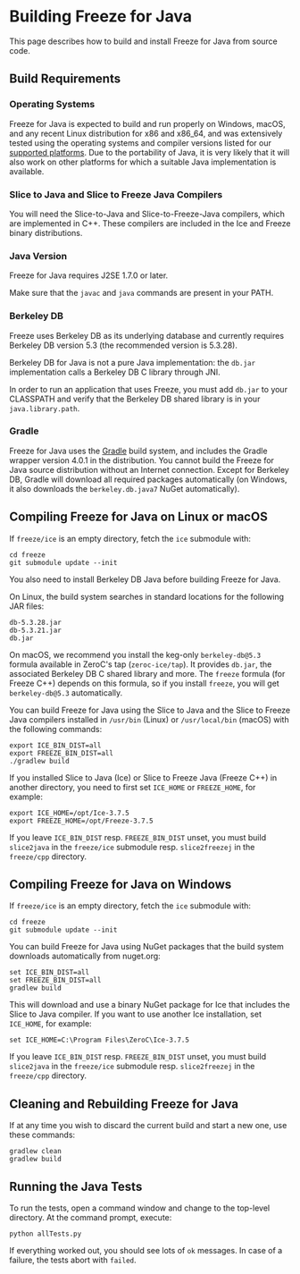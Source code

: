 # Building Freeze for Java

This page describes how to build and install Freeze for Java from source code.

## Build Requirements

### Operating Systems

Freeze for Java is expected to build and run properly on Windows, macOS, and any
recent Linux distribution for x86 and x86_64, and was extensively tested using
the operating systems and compiler versions listed for our [supported
platforms][1]. Due to the portability of Java, it is very likely that it will
also work on other platforms for which a suitable Java implementation is
available.

### Slice to Java and Slice to Freeze Java Compilers

You will need the Slice-to-Java and Slice-to-Freeze-Java compilers, which are
implemented in C++. These compilers are included in the Ice and Freeze binary
distributions.

### Java Version

Freeze for Java requires J2SE 1.7.0 or later.

Make sure that the `javac` and `java` commands are present in your PATH.

### Berkeley DB

Freeze uses Berkeley DB as its underlying database and currently requires
Berkeley DB version 5.3 (the recommended version is 5.3.28).

Berkeley DB for Java is not a pure Java implementation: the `db.jar`
implementation calls a Berkeley DB C library through JNI.

In order to run an application that uses Freeze, you must add `db.jar` to your
CLASSPATH and verify that the Berkeley DB shared library is in your
`java.library.path`.

### Gradle

Freeze for Java uses the [Gradle][2] build system, and includes the Gradle
wrapper version 4.0.1 in the distribution. You cannot build the Freeze for Java
source distribution without an Internet connection. Except for Berkeley DB,
Gradle will download all required packages automatically (on Windows, it also
downloads the `berkeley.db.java7` NuGet automatically).

## Compiling Freeze for Java on Linux or macOS

If `freeze/ice` is an empty directory, fetch the `ice` submodule with:
```
cd freeze
git submodule update --init
```

You also need to install Berkeley DB Java before building Freeze for Java.

On Linux, the build system searches in standard locations for the following
JAR files:
```
db-5.3.28.jar
db-5.3.21.jar
db.jar
```

On macOS, we recommend you install the keg-only `berkeley-db@5.3` formula
available in ZeroC's tap (`zeroc-ice/tap`). It provides `db.jar`, the
associated Berkeley DB C shared library and more. The `freeze` formula
(for Freeze C++) depends on this formula, so if you install `freeze`,
you will get `berkeley-db@5.3` automatically.

You can build Freeze for Java using the Slice to Java and the Slice to
Freeze Java compilers installed in `/usr/bin` (Linux) or `/usr/local/bin`
(macOS) with the following commands:
```
export ICE_BIN_DIST=all
export FREEZE_BIN_DIST=all
./gradlew build
```

If you installed Slice to Java (Ice) or Slice to Freeze Java (Freeze C++)
in another directory, you need to first set `ICE_HOME` or `FREEZE_HOME`, for
example:
```
export ICE_HOME=/opt/Ice-3.7.5
export FREEZE_HOME=/opt/Freeze-3.7.5
```

If you leave `ICE_BIN_DIST` resp. `FREEZE_BIN_DIST` unset, you must build
`slice2java` in the `freeze/ice` submodule resp. `slice2freezej` in the
`freeze/cpp` directory.

## Compiling Freeze for Java on Windows

If `freeze/ice` is an empty directory, fetch the `ice` submodule with:
```
cd freeze
git submodule update --init
```

You can build Freeze for Java using NuGet packages that the build system
downloads automatically from nuget.org:
```
set ICE_BIN_DIST=all
set FREEZE_BIN_DIST=all
gradlew build
```

This will download and use a binary NuGet package for Ice that includes the
Slice to Java compiler. If you want to use another Ice installation, set
`ICE_HOME`, for example:
```
set ICE_HOME=C:\Program Files\ZeroC\Ice-3.7.5
```

If you leave `ICE_BIN_DIST` resp. `FREEZE_BIN_DIST` unset, you must build
`slice2java` in the `freeze/ice` submodule resp. `slice2freezej` in the
`freeze/cpp` directory.

## Cleaning and Rebuilding Freeze for Java

If at any time you wish to discard the current build and start a new one, use
these commands:
```
gradlew clean
gradlew build
```

## Running the Java Tests

To run the tests, open a command window and change to the top-level
directory. At the command prompt, execute:
```
python allTests.py
```

If everything worked out, you should see lots of `ok` messages. In case of a
failure, the tests abort with `failed`.

[1]: https://doc.zeroc.com/rel/freeze-releases/freeze-3-7/freeze-3-7-4-release-notes/supported-platforms-for-freeze-3-7-4
[2]: https://gradle.org
